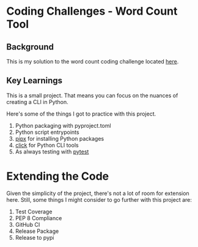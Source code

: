 # Coding Challenges - Word Count Tool

## Background

This is my solution to the word count coding challenge located [here](https://codingchallenges.fyi/challenges/challenge-wc).

## Key Learnings

This is a small project.
That means you can focus on the nuances of creating a CLI in Python.

Here's some of the things I got to practice with this project.

1. Python packaging with pyproject.toml
2. Python script entrypoints
3. [pipx](https://pipx.pypa.io/latest/) for installing Python packages
4. [click](https://click.palletsprojects.com/en/stable/) for Python CLI tools
5. As always testing with [pytest](https://docs.pytest.org/en/stable/)

# Extending the Code

Given the simplicity of the project, there's not a lot of room for extension here.
Still, some things I might consider to go further with this project are:

1. Test Coverage
2. PEP 8 Compliance
3. GitHub CI
4. Release Package
5. Release to pypi
